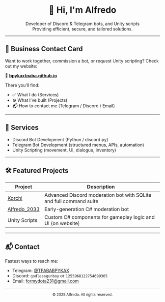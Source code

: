<h1 align="center">👋 Hi, I'm Alfredo</h1>

<p align="center">
  Developer of Discord & Telegram bots, and Unity scripts<br>
  Providing efficient, secure, and tailored solutions.
</p>

---

## 📇 Business Contact Card

Want to work together, commission a bot, or request Unity scripting?
Check out my website:

🔗 **[bpykaxtpaba.github.io](https://bpykaxtpaba.github.io)**

There you'll find:
- ✅ What I do (Services)
- ⚙️ What I've built (Projects)
- 📬 How to contact me (Telegram / Discord / Email)

---

## 💼 Services

- Discord Bot Development (Python / discord.py)
- Telegram Bot Development (structured menus, APIs, automation)
- Unity Scripting (movement, UI, dialogue, inventory)

---

## 🛠 Featured Projects

| Project | Description |
|--------|-------------|
| [Korchi](https://github.com/BPYKAXTPABA/Korchi-Bot) | Advanced Discord moderation bot with SQLite and full command suite |
| [Alfredo_2033](https://bpykaxtpaba.github.io/DISCORD_BOT_PRIVACY/) | Early-generation C# moderation bot |
| Unity Scripts | Custom C# components for gameplay logic and UI (on website) |

---

## 📬 Contact

Fastest ways to reach me:
- Telegram: [@TPABABPYKAX](https://t.me/TPABABPYKAX)
- Discord: `godlessgunboy` or `1255968122754699305`
- Email: [formydota231@gmail.com](mailto:formydota231@gmail.com)

---

<p align="center">
  <sub>© 2025 Alfredo. All rights reserved.</sub>
</p>
